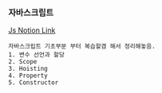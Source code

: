 ### 자바스크립트

[Js Notion Link](https://www.notion.so/Javascript-b783c214a3ad468a9e57b2d94ff4520bv)

```
자바스크립트 기초부분 부터 복습할겸 해서 정리해놓음.     
1. 변수 선언과 할당   
2. Scope   
3. Hoisting   
4. Property   
5. Constructor   
```
